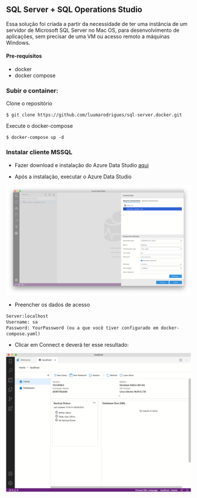 ## SQL Server + SQL Operations Studio

Essa solução foi criada a partir da necessidade de ter uma instância de um servidor de Microsoft SQL Server no Mac OS, para desenvolvimento de aplicações, sem precisar de uma VM ou acesso remoto a máquinas Windows.

#### Pre-requisitos
* docker
* docker compose

### Subir o container:

Clone o repositório

```
$ git clone https://github.com/luumarodrigues/sql-server.docker.git
```
Execute o docker-compose

```
$ docker-compose up -d
```

### Instalar cliente MSSQL

- Fazer download e instalação do Azure Data Studio [aqui](https://docs.microsoft.com/en-us/sql/azure-data-studio/download?view=sql-server-2017)

- Após a instalação, executar o Azure Data Studio
<p align="center">
  <img src="azure_data_studio_01.png" alt="azure_data_studio_01" />
</p>

- Preencher os dados de acesso

```
Server:localhost
Username: sa
Password: YourPassword (ou a que você tiver configurado em docker-compose.yaml)
```
- Clicar em Connect e deverá ter esse resultado:
<p align="center">
  <img src="azure_data_studio_02.png" alt="azure_data_studio_02" />
</p>






